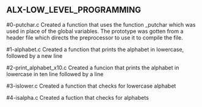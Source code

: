 ## ALX-LOW_LEVEL_PROGRAMMING

#0-putchar.c
Created a function that uses the function _putchar which was used in place of the global variables. The prototype was gotten from a header file which directs the preprocessor to use it to compile the file.

#1-alphabet.c
Created a function that prints the alphabet in lowercase, followed by a new line

#2-print_alphabet_x10.c
Created a funcion that prints the alphabet in lowercase in ten line followed by a line

#3-islower.c
Created a function that checks for lowercase alphabet

#4-isalpha.c
Created a fuction that checks for alphabets

#

